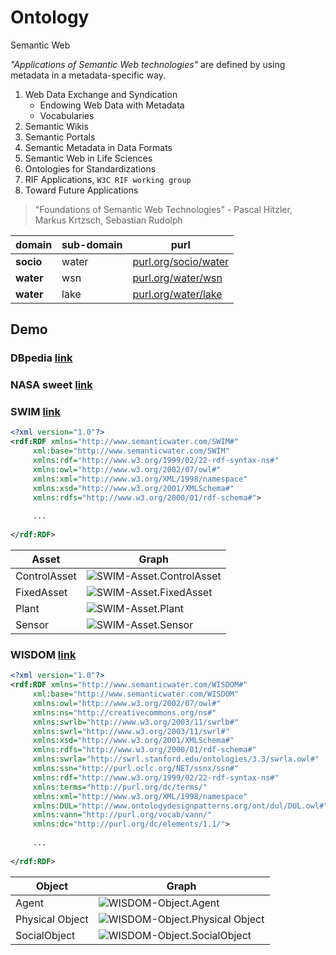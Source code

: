 # Ontology

Semantic Web

*"Applications of Semantic Web technologies"* are defined by using metadata in a metadata-specific way.

1. Web Data Exchange and Syndication
   * Endowing Web Data with Metadata
   * Vocabularies
2. Semantic Wikis
3. Semantic Portals
4. Semantic Metadata in Data Formats
5. Semantic Web in Life Sciences
6. Ontologies for Standardizations
7. RIF Applications, `W3C RIF working group`
8. Toward Future Applications

> "Foundations of Semantic Web Technologies" - Pascal Hitzler, Markus Krtzsch, Sebastian Rudolph

| domain     | sub-domain | purl |
|------------|------------|------|
| **socio**  | water      | [purl.org/socio/water](http://purl.org/socio/water) |
| **water**  | wsn        | [purl.org/water/wsn](http://purl.org/water/wsn)     |
| **water**  | lake       | [purl.org/water/lake](http://purl.org/water/lake)   |

## Demo

### DBpedia [link](http://wiki.dbpedia.org)

### NASA sweet [link](https://sweet.jpl.nasa.gov)

### SWIM [link](http://www.semanticwater.com/SWIM)

```xml
<?xml version="1.0"?>
<rdf:RDF xmlns="http://www.semanticwater.com/SWIM#"
     xml:base="http://www.semanticwater.com/SWIM"
     xmlns:rdf="http://www.w3.org/1999/02/22-rdf-syntax-ns#"
     xmlns:owl="http://www.w3.org/2002/07/owl#"
     xmlns:xml="http://www.w3.org/XML/1998/namespace"
     xmlns:xsd="http://www.w3.org/2001/XMLSchema#"
     xmlns:rdfs="http://www.w3.org/2000/01/rdf-schema#">
     
     ...
     
</rdf:RDF>
```

| Asset        | Graph |
|--------------|-------|
| ControlAsset | ![SWIM-Asset.ControlAsset](https://raw.githubusercontent.com/quanpan302/phd/master/docker/ontology/water/SemanticWater/SWIM.Asset.ControlAsset.png) |
| FixedAsset   | ![SWIM-Asset.FixedAsset](https://raw.githubusercontent.com/quanpan302/phd/master/docker/ontology/water/SemanticWater/SWIM.Asset.FixedAsset.png) |
| Plant        | ![SWIM-Asset.Plant](https://raw.githubusercontent.com/quanpan302/phd/master/docker/ontology/water/SemanticWater/SWIM.Asset.Plant.png) |
| Sensor       | ![SWIM-Asset.Sensor](https://raw.githubusercontent.com/quanpan302/phd/master/docker/ontology/water/SemanticWater/SWIM.Asset.Sensor.png) |

### WISDOM [link](http://www.semanticwater.com/WISDOM)

```xml
<?xml version="1.0"?>
<rdf:RDF xmlns="http://www.semanticwater.com/WISDOM#"
     xml:base="http://www.semanticwater.com/WISDOM"
     xmlns:owl="http://www.w3.org/2002/07/owl#"
     xmlns:ns="http://creativecommons.org/ns#"
     xmlns:swrlb="http://www.w3.org/2003/11/swrlb#"
     xmlns:swrl="http://www.w3.org/2003/11/swrl#"
     xmlns:xsd="http://www.w3.org/2001/XMLSchema#"
     xmlns:rdfs="http://www.w3.org/2000/01/rdf-schema#"
     xmlns:swrla="http://swrl.stanford.edu/ontologies/3.3/swrla.owl#"
     xmlns:ssn="http://purl.oclc.org/NET/ssnx/ssn#"
     xmlns:rdf="http://www.w3.org/1999/02/22-rdf-syntax-ns#"
     xmlns:terms="http://purl.org/dc/terms/"
     xmlns:xml="http://www.w3.org/XML/1998/namespace"
     xmlns:DUL="http://www.ontologydesignpatterns.org/ont/dul/DUL.owl#"
     xmlns:vann="http://purl.org/vocab/vann/"
     xmlns:dc="http://purl.org/dc/elements/1.1/">
     
     ...
     
</rdf:RDF>
```

| Object          | Graph |
|-----------------|-------|
| Agent           | ![WISDOM-Object.Agent](https://raw.githubusercontent.com/quanpan302/phd/master/docker/ontology/water/SemanticWater/WISDOM-Object.Agent.png) |
| Physical Object | ![WISDOM-Object.Physical Object](https://raw.githubusercontent.com/quanpan302/phd/master/docker/ontology/water/SemanticWater/WISDOM-Object.PhysicalObject.png) |
| SocialObject    | ![WISDOM-Object.SocialObject](https://raw.githubusercontent.com/quanpan302/phd/master/docker/ontology/water/SemanticWater/WISDOM-Object.SocialObject.png) |
